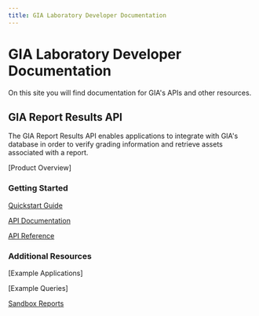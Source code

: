 ```yaml
---
title: GIA Laboratory Developer Documentation
---
```


# GIA Laboratory Developer Documentation

On this site you will find documentation for GIA's APIs and other resources.

## GIA Report Results API

The GIA Report Results API enables applications to integrate with GIA's database in order to verify grading information and retrieve assets associated with a report. 

[Product Overview]

### Getting Started

[Quickstart Guide](/report-results/quickstart)

[API Documentation](/report-results/docs)

[API Reference](/reference)

### Additional Resources

[Example Applications]

[Example Queries]

[Sandbox Reports](/report-results/sandbox-reports)







